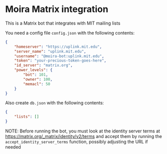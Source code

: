 # Moira Matrix integration

This is a Matrix bot that integrates with MIT mailing lists

You need a config file `config.json` with the following contents:

```json
{
    "homeserver": "https://uplink.mit.edu",
    "server_name": "uplink.mit.edu",
    "username": "@moira-bot:uplink.mit.edu",
    "token": "your-precious-token-goes-here",
    "id_server": "matrix.org",
    "power_levels": {
        "bot": 101,
        "owner": 100,
        "memacl": 50
    }
}
```

Also create `db.json` with the following contents:

```json
{
    "lists": []
}
```

NOTE: Before running the bot, you must look at the identity server terms at 
https://matrix.org/_matrix/identity/v2/terms and accept them by running the
`accept_identity_server_terms` function, possibly adjusting the URL if needed